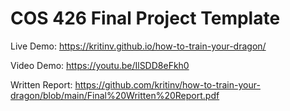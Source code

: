 # COS 426 Final Project Template

Live Demo: https://kritinv.github.io/how-to-train-your-dragon/

Video Demo: https://youtu.be/IlSDD8eFkh0

Written Report: https://github.com/kritinv/how-to-train-your-dragon/blob/main/Final%20Written%20Report.pdf
